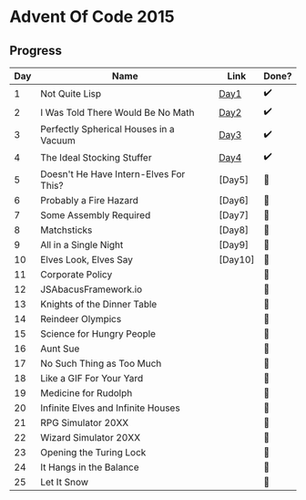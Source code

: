 # Advent Of Code 2015

## Progress

| Day | Name                                   | Link         | Done?                 |
| --- | -------------------------------------- | ------------ | --------------------- |
| 1   | Not Quite Lisp                         | [Day1](Day1) | :heavy_check_mark:    |
| 2   | I Was Told There Would Be No Math      | [Day2](Day2) | :heavy_check_mark:    |
| 3   | Perfectly Spherical Houses in a Vacuum | [Day3](Day3) | :heavy_check_mark:    |
| 4   | The Ideal Stocking Stuffer             | [Day4](Day4) | :heavy_check_mark:    |
| 5   | Doesn't He Have Intern-Elves For This? | [Day5]       | :black_square_button: |
| 6   | Probably a Fire Hazard                 | [Day6]       | :black_square_button: |
| 7   | Some Assembly Required                 | [Day7]       | :black_square_button: |
| 8   | Matchsticks                            | [Day8]       | :black_square_button: |
| 9   | All in a Single Night                  | [Day9]       | :black_square_button: |
| 10  | Elves Look, Elves Say                  | [Day10]      | :black_square_button: |
| 11  | Corporate Policy                       |              | :black_square_button: |
| 12  | JSAbacusFramework.io                   |              | :black_square_button: |
| 13  | Knights of the Dinner Table            |              | :black_square_button: |
| 14  | Reindeer Olympics                      |              | :black_square_button: |
| 15  | Science for Hungry People              |              | :black_square_button: |
| 16  | Aunt Sue                               |              | :black_square_button: |
| 17  | No Such Thing as Too Much              |              | :black_square_button: |
| 18  | Like a GIF For Your Yard               |              | :black_square_button: |
| 19  | Medicine for Rudolph                   |              | :black_square_button: |
| 20  | Infinite Elves and Infinite Houses     |              | :black_square_button: |
| 21  | RPG Simulator 20XX                     |              | :black_square_button: |
| 22  | Wizard Simulator 20XX                  |              | :black_square_button: |
| 23  | Opening the Turing Lock                |              | :black_square_button: |
| 24  | It Hangs in the Balance                |              | :black_square_button: |
| 25  | Let It Snow                            |              | :black_square_button: |
